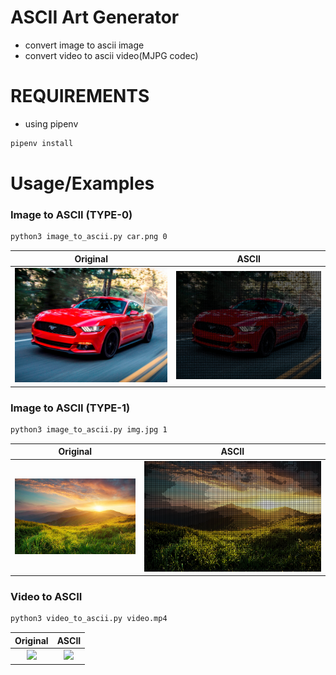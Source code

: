 
# ASCII Art Generator

- convert image to ascii image
- convert video to ascii video(MJPG codec)

# REQUIREMENTS
- using pipenv
```bash
pipenv install
```

# Usage/Examples
### Image to ASCII (TYPE-0)
```bash
python3 image_to_ascii.py car.png 0
```
Original             |  ASCII
:-------------------------:|:-------------------------:
![](https://github.com/adityabadhiye/ascii-art-generator/blob/master/images/car.png)  |  ![](https://github.com/adityabadhiye/ascii-art-generator/blob/master/images/car-output.png)

### Image to ASCII (TYPE-1)
```bash
python3 image_to_ascii.py img.jpg 1
```
Original             |  ASCII
:-------------------------:|:-------------------------:
![](https://github.com/adityabadhiye/ascii-art-generator/blob/master/images/img.jpg)  |  ![](https://github.com/adityabadhiye/ascii-art-generator/blob/master/images/img-output.png)

### Video to ASCII
```bash
python3 video_to_ascii.py video.mp4
```
Original             |  ASCII
:-------------------------:|:-------------------------:
![](https://github.com/adityabadhiye/ascii-art-generator/blob/master/images/video.gif)  |  ![](https://github.com/adityabadhiye/ascii-art-generator/blob/master/images/output_video.gif)
